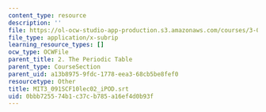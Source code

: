 ```yaml
---
content_type: resource
description: ''
file: https://ol-ocw-studio-app-production.s3.amazonaws.com/courses/3-091sc-introduction-to-solid-state-chemistry-fall-2010/0bbb725574b1c37cb785a16ef4d0b93f_MIT3_091SCF10lec02_iPOD.srt
file_type: application/x-subrip
learning_resource_types: []
ocw_type: OCWFile
parent_title: 2. The Periodic Table
parent_type: CourseSection
parent_uid: a13b8975-9fdc-1778-eea3-68cb5be8fef0
resourcetype: Other
title: MIT3_091SCF10lec02_iPOD.srt
uid: 0bbb7255-74b1-c37c-b785-a16ef4d0b93f
---
```

